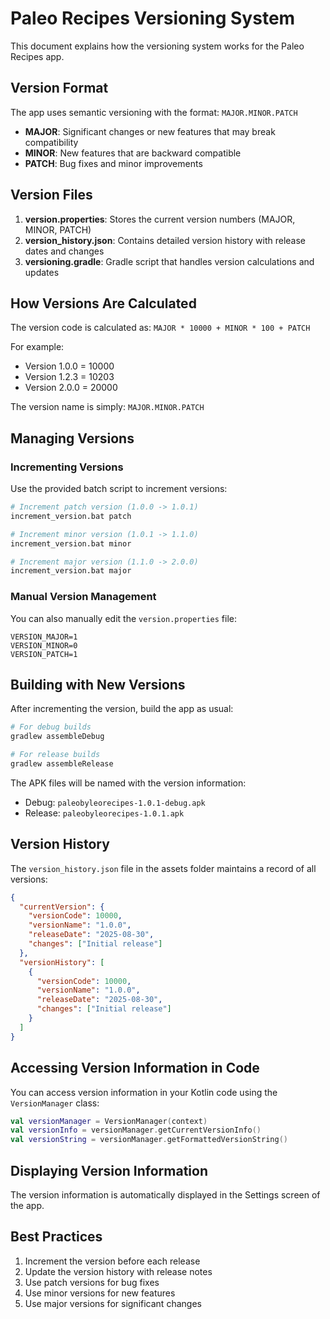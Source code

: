 # Paleo Recipes Versioning System

This document explains how the versioning system works for the Paleo Recipes app.

## Version Format

The app uses semantic versioning with the format: `MAJOR.MINOR.PATCH`

- **MAJOR**: Significant changes or new features that may break compatibility
- **MINOR**: New features that are backward compatible
- **PATCH**: Bug fixes and minor improvements

## Version Files

1. **version.properties**: Stores the current version numbers (MAJOR, MINOR, PATCH)
2. **version_history.json**: Contains detailed version history with release dates and changes
3. **versioning.gradle**: Gradle script that handles version calculations and updates

## How Versions Are Calculated

The version code is calculated as: `MAJOR * 10000 + MINOR * 100 + PATCH`

For example:
- Version 1.0.0 = 10000
- Version 1.2.3 = 10203
- Version 2.0.0 = 20000

The version name is simply: `MAJOR.MINOR.PATCH`

## Managing Versions

### Incrementing Versions

Use the provided batch script to increment versions:

```bash
# Increment patch version (1.0.0 -> 1.0.1)
increment_version.bat patch

# Increment minor version (1.0.1 -> 1.1.0)
increment_version.bat minor

# Increment major version (1.1.0 -> 2.0.0)
increment_version.bat major
```

### Manual Version Management

You can also manually edit the `version.properties` file:

```properties
VERSION_MAJOR=1
VERSION_MINOR=0
VERSION_PATCH=1
```

## Building with New Versions

After incrementing the version, build the app as usual:

```bash
# For debug builds
gradlew assembleDebug

# For release builds
gradlew assembleRelease
```

The APK files will be named with the version information:
- Debug: `paleobyleorecipes-1.0.1-debug.apk`
- Release: `paleobyleorecipes-1.0.1.apk`

## Version History

The `version_history.json` file in the assets folder maintains a record of all versions:

```json
{
  "currentVersion": {
    "versionCode": 10000,
    "versionName": "1.0.0",
    "releaseDate": "2025-08-30",
    "changes": ["Initial release"]
  },
  "versionHistory": [
    {
      "versionCode": 10000,
      "versionName": "1.0.0",
      "releaseDate": "2025-08-30",
      "changes": ["Initial release"]
    }
  ]
}
```

## Accessing Version Information in Code

You can access version information in your Kotlin code using the `VersionManager` class:

```kotlin
val versionManager = VersionManager(context)
val versionInfo = versionManager.getCurrentVersionInfo()
val versionString = versionManager.getFormattedVersionString()
```

## Displaying Version Information

The version information is automatically displayed in the Settings screen of the app.

## Best Practices

1. Increment the version before each release
2. Update the version history with release notes
3. Use patch versions for bug fixes
4. Use minor versions for new features
5. Use major versions for significant changes